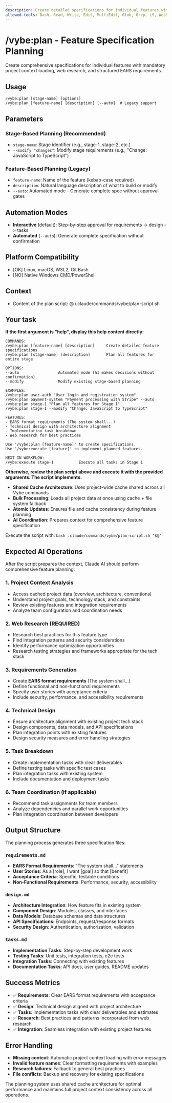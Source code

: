 ```yaml
---
description: Create detailed specifications for individual features with mandatory context and web research
allowed-tools: Bash, Read, Write, Edit, MultiEdit, Glob, Grep, LS, WebSearch, WebFetch, vybe-cache.get, vybe-cache.set, vybe-cache.mget, vybe-cache.mset
---
```


# /vybe:plan - Feature Specification Planning

Create comprehensive specifications for individual features with mandatory project context loading, web research, and structured EARS requirements.

## Usage
```
/vybe:plan [stage-name] [options]
/vybe:plan [feature-name] [description] [--auto]  # Legacy support
```

## Parameters

### Stage-Based Planning (Recommended)
- `stage-name`: Stage identifier (e.g., stage-1, stage-2, etc.)
- `--modify "changes"`: Modify stage requirements (e.g., "Change: JavaScript to TypeScript")

### Feature-Based Planning (Legacy)
- `feature-name`: Name of the feature (kebab-case required)  
- `description`: Natural language description of what to build or modify
- `--auto`: Automated mode - Generate complete spec without approval gates

## Automation Modes
- **Interactive** (default): Step-by-step approval for requirements -> design -> tasks
- **Automated** (`--auto`): Generate complete specification without confirmation

## Platform Compatibility
- [OK] Linux, macOS, WSL2, Git Bash
- [NO] Native Windows CMD/PowerShell

## Context
- Content of the plan script: @./.claude/commands/vybe/plan-script.sh

## Your task

**If the first argument is "help", display this help content directly:**

```
COMMANDS:
/vybe:plan [feature-name] [description]     Create detailed feature specifications
/vybe:plan [stage-name] [description]       Plan all features for entire stage

OPTIONS:
--auto                 Automated mode (AI makes decisions without confirmation)
--modify               Modify existing stage-based planning

EXAMPLES:
/vybe:plan user-auth "User login and registration system"
/vybe:plan payment-system "Payment processing with Stripe" --auto
/vybe:plan stage-1 "Plan all features for Stage 1"
/vybe:plan stage-1 --modify "Change: JavaScript to TypeScript"

FEATURES:
- EARS format requirements (The system shall...)
- Technical design with architecture alignment
- Implementation task breakdown
- Web research for best practices

Use '/vybe:plan [feature-name]' to create specifications.
Use '/vybe:execute [feature]' to implement planned features.

NEXT IN WORKFLOW:
/vybe:execute stage-1           Execute all tasks in Stage 1
```

**Otherwise, review the plan script above and execute it with the provided arguments. The script implements:**

- **Shared Cache Architecture**: Uses project-wide cache shared across all Vybe commands
- **Bulk Processing**: Loads all project data at once using cache + file system fallback  
- **Atomic Updates**: Ensures file and cache consistency during feature planning
- **AI Coordination**: Prepares context for comprehensive feature specification

Execute the script with: `bash .claude/commands/vybe/plan-script.sh "$@"`

## Expected AI Operations

After the script prepares the context, Claude AI should perform comprehensive feature planning:

### 1. Project Context Analysis
- Access cached project data (overview, architecture, conventions)
- Understand project goals, technology stack, and constraints  
- Review existing features and integration requirements
- Analyze team configuration and coordination needs

### 2. Web Research (REQUIRED)
- Research best practices for this feature type
- Find integration patterns and security considerations
- Identify performance optimization opportunities
- Research testing strategies and frameworks appropriate for the tech stack

### 3. Requirements Generation
- Create **EARS format requirements** (The system shall...)
- Define functional and non-functional requirements
- Specify user stories with acceptance criteria
- Include security, performance, and accessibility requirements

### 4. Technical Design
- Ensure architecture alignment with existing project tech stack
- Design components, data models, and API specifications
- Plan integration points with existing features
- Design security measures and error handling strategies

### 5. Task Breakdown
- Create implementation tasks with clear deliverables
- Define testing tasks with specific test cases
- Plan integration tasks with existing system
- Include documentation and deployment tasks

### 6. Team Coordination (if applicable)
- Recommend task assignments for team members
- Analyze dependencies and parallel work opportunities  
- Plan integration coordination between developers

## Output Structure

The planning process generates three specification files:

### `requirements.md`
- **EARS Format Requirements**: "The system shall..." statements
- **User Stories**: As a [role], I want [goal] so that [benefit]
- **Acceptance Criteria**: Specific, testable conditions
- **Non-Functional Requirements**: Performance, security, accessibility

### `design.md`  
- **Architecture Integration**: How feature fits in existing system
- **Component Design**: Modules, classes, and interfaces
- **Data Models**: Database schemas and data structures
- **API Specifications**: Endpoints, request/response formats
- **Security Design**: Authentication, authorization, validation

### `tasks.md`
- **Implementation Tasks**: Step-by-step development work
- **Testing Tasks**: Unit tests, integration tests, e2e tests
- **Integration Tasks**: Connecting with existing features
- **Documentation Tasks**: API docs, user guides, README updates

## Success Metrics
- ✅ **Requirements**: Clear EARS format requirements with acceptance criteria
- ✅ **Design**: Technical design aligned with project architecture
- ✅ **Tasks**: Implementation tasks with clear deliverables and estimates
- ✅ **Research**: Best practices and patterns incorporated from web research
- ✅ **Integration**: Seamless integration with existing project features

## Error Handling
- **Missing context**: Automatic project context loading with error messages
- **Invalid feature names**: Clear formatting requirements with examples
- **Research failures**: Fallback to general best practices
- **File conflicts**: Backup and recovery for existing specifications

The planning system uses shared cache architecture for optimal performance and maintains full project context consistency across all operations.